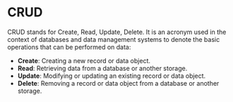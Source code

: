 # CRUD
CRUD stands for Create, Read, Update, Delete. It is an acronym used in the context of databases and data management systems to denote the basic operations that can be performed on data:
 - **Create**: Creating a new record or data object.
 - **Read**: Retrieving data from a database or another storage.
 - **Update**: Modifying or updating an existing record or data object.
 - **Delete**: Removing a record or data object from a database or another storage.
